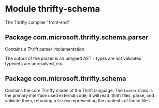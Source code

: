 # Module thrifty-schema

The Thrifty compiler "front-end".

## Package com.microsoft.thrifty.schema.parser

Contains a Thrift parser implementation.

The output of the parser is an untyped AST - types are not validated, typedefs are unresolved, etc.

## Package com.microsoft.thrifty.schema

Contains the core Thrifty model of the Thrift language.  The `Loader` class is the primary
interface used external code; it will read .thrift files, parse, and validate them, returning
a `Schema` representing the contents of those files.